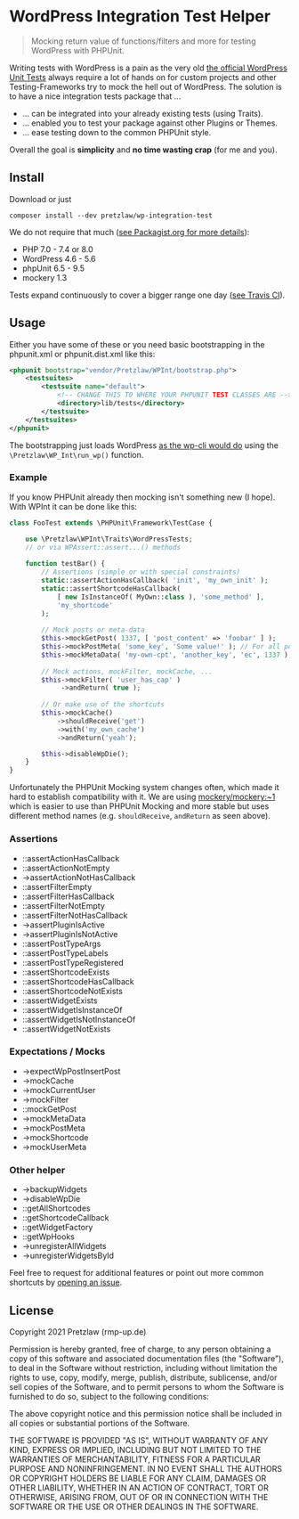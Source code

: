 # WordPress Integration Test Helper

> Mocking return value of functions/filters and more for testing WordPress with PHPUnit.

Writing tests with WordPress is a pain as the very old
[the official WordPress Unit Tests](https://make.wordpress.org/core/handbook/testing/automated-testing/phpunit/)
always require a lot of hands on for custom projects
and other Testing-Frameworks try to mock the hell out of WordPress.
The solution is to have a nice integration tests package that ...

- ... can be integrated into your already existing tests (using Traits).
- ... enabled you to test your package against other Plugins or Themes.
- ... ease testing down to the common PHPUnit style.

Overall the goal is **simplicity** and **no time wasting crap** (for me and you).

## Install

Download or just

    composer install --dev pretzlaw/wp-integration-test

We do not require that much
([see Packagist.org for more details](https://packagist.org/packages/pretzlaw/wp-integration-test)):

- PHP 7.0 - 7.4 or 8.0
- WordPress 4.6 - 5.6
- phpUnit 6.5 - 9.5
- mockery 1.3

Tests expand continuously to cover a bigger range one day
([see Travis CI](https://travis-ci.org/pretzlaw/wp-integration-test)).


## Usage

Either you have some of these or you need basic bootstrapping
in the phpunit.xml or phpunit.dist.xml like this:

```xml
<phpunit bootstrap="vendor/Pretzlaw/WPInt/bootstrap.php">
	<testsuites>
		<testsuite name="default">
		    <!-- CHANGE THIS TO WHERE YOUR PHPUNIT TEST CLASSES ARE -->
			<directory>lib/tests</directory>
		</testsuite>
	</testsuites>
</phpunit>
```

The bootstrapping just loads WordPress
[as the wp-cli would do](https://github.com/wp-cli/wp-cli/blob/master/php/wp-cli.php)
using the `\Pretzlaw\WP_Int\run_wp()` function.


### Example

If you know PHPUnit already then mocking isn't something new (I hope).
With WPInt it can be done like this:

```php
class FooTest extends \PHPUnit\Framework\TestCase {

    use \Pretzlaw\WPInt\Traits\WordPressTests;
    // or via WPAssert::assert...() methods 
    
    function testBar() {
        // Assertions (simple or with special constraints)
        static::assertActionHasCallback( 'init', 'my_own_init' );
        static::assertShortcodeHasCallback(
            [ new IsInstanceOf( MyOwn::class ), 'some_method' ],
            'my_shortcode'
        );
        
        // Mock posts or meta-data
        $this->mockGetPost( 1337, [ 'post_content' => 'foobar' ] );
        $this->mockPostMeta( 'some_key', 'Some value!' ); // For all posts
        $this->mockMetaData( 'my-own-cpt', 'another_key', 'ec', 1337 ); // Just for ID 1337
        
        // Mock actions, mockFilter, mockCache, ...
        $this->mockFilter( 'user_has_cap' )
             ->andReturn( true );
        
        // Or make use of the shortcuts
        $this->mockCache()
            ->shouldReceive('get')
            ->with('my_own_cache')
            ->andReturn('yeah');

        $this->disableWpDie();
    }
}
```

Unfortunately the PHPUnit Mocking system changes often,
which made it hard to establish compatibility with it.
We are using
[mockery/mockery:~1](https://packagist.org/packages/mockery/mockery)
which is easier to use than PHPUnit Mocking and more stable but uses
different method names (e.g. `shouldReceive`, `andReturn` as seen above).


### Assertions

* ::assertActionHasCallback
* ::assertActionNotEmpty
* ->assertActionNotHasCallback
* ::assertFilterEmpty
* ::assertFilterHasCallback
* ::assertFilterNotEmpty
* ::assertFilterNotHasCallback
* ->assertPluginIsActive
* ->assertPluginIsNotActive
* ::assertPostTypeArgs
* ::assertPostTypeLabels
* ::assertPostTypeRegistered
* ::assertShortcodeExists
* ::assertShortcodeHasCallback
* ::assertShortcodeNotExists
* ::assertWidgetExists
* ::assertWidgetIsInstanceOf
* ::assertWidgetIsNotInstanceOf
* ::assertWidgetNotExists

### Expectations / Mocks

* ->expectWpPostInsertPost
* ->mockCache
* ->mockCurrentUser
* ->mockFilter
* ::mockGetPost
* ->mockMetaData
* ->mockPostMeta
* ->mockShortcode
* ->mockUserMeta


### Other helper

* ->backupWidgets
* ->disableWpDie
* ::getAllShortcodes
* ::getShortcodeCallback
* ::getWidgetFactory
* ::getWpHooks
* ->unregisterAllWidgets
* ->unregisterWidgetsById

Feel free to request for additional features or point out more common shortcuts
by [opening an issue](https://github.com/pretzlaw/wp-integration-test/issues).


## License

Copyright 2021 Pretzlaw (rmp-up.de)

Permission is hereby granted, free of charge, to any person obtaining a copy of this software
and associated documentation files (the "Software"), to deal in the Software without restriction,
including without limitation the rights to use, copy, modify, merge, publish, distribute, sublicense,
and/or sell copies of the Software, and to permit persons to whom the Software is furnished to do so,
subject to the following conditions:

The above copyright notice and this permission notice shall be included in all copies
or substantial portions of the Software.

THE SOFTWARE IS PROVIDED "AS IS", WITHOUT WARRANTY OF ANY KIND, EXPRESS OR IMPLIED,
INCLUDING BUT NOT LIMITED TO THE WARRANTIES OF MERCHANTABILITY, FITNESS FOR A PARTICULAR PURPOSE
AND NONINFRINGEMENT.
IN NO EVENT SHALL THE AUTHORS OR COPYRIGHT HOLDERS BE LIABLE FOR ANY CLAIM, DAMAGES OR OTHER LIABILITY,
WHETHER IN AN ACTION OF CONTRACT, TORT OR OTHERWISE, ARISING FROM, OUT OF
OR IN CONNECTION WITH THE SOFTWARE OR THE USE OR OTHER DEALINGS IN THE SOFTWARE.

